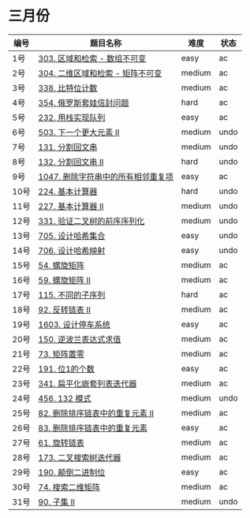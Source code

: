 # 三月份

**编号**|**题目名称**|**难度**|**状态**
--------|------------|--------|--------
1号|[303. 区域和检索 - 数组不可变](./第1题%20303.%20区域和检索%20-%20数组不可变)|easy|ac
2号|[304. 二维区域和检索 - 矩阵不可变](./第2题%20304.%20二维区域和检索%20-%20矩阵不可变)|medium|ac
3号|[338. 比特位计数](./第3题%20338.%20比特位计数)|medium|ac
4号|[354. 俄罗斯套娃信封问题](./第4题%20354.%20俄罗斯套娃信封问题)|hard|ac
5号|[232. 用栈实现队列](./第5题%20232.%20用栈实现队列)|easy|ac
6号|[503. 下一个更大元素 II](./第6题%20503.%20下一个更大元素%20II)|medium|undo
7号|[131. 分割回文串](./第7题%20131.%20分割回文串)|medium|undo
8号|[132. 分割回文串 II](./第8题%20132.%20分割回文串%20II)|hard|undo
9号|[1047. 删除字符串中的所有相邻重复项](./第9题%201047.%20删除字符串中的所有相邻重复项)|easy|ac
10号|[224. 基本计算器](./第10题%20224.%20基本计算器)|hard|undo
11号|[227. 基本计算器 II](./第11题%20227.%20基本计算器%20II)|medium|undo
12号|[331. 验证二叉树的前序序列化](./第12题%20331.%20验证二叉树的前序序列化)|medium|undo
13号|[705. 设计哈希集合](./第13题%20705.%20设计哈希集合)|easy|undo
14号|[706. 设计哈希映射](./第14题%20706.%20设计哈希集合)|easy|undo
15号|[54. 螺旋矩阵](./第15题%2054.%20螺旋矩阵)|medium|ac
16号|[59. 螺旋矩阵 II](./第16题%2059.%20螺旋矩阵%20II)|medium|ac
17号|[115. 不同的子序列](./第17题%20115.%20不同的子序列)|hard|ac
18号|[92. 反转链表 II](./第18题%2092.%20反转链表%20II)|medium|ac
19号|[1603. 设计停车系统](./第19题%201603.%20设计停车系统)|easy|ac
20号|[150. 逆波兰表达式求值](./第20题%20150.%20逆波兰表达式求值)|medium|ac
21号|[73. 矩阵置零](./第21题%2073.%20矩阵置零)|medium|ac
22号|[191. 位1的个数](./第22题%20191.%20位1的个数)|easy|ac
23号|[341. 扁平化嵌套列表迭代器](./第23题%20341.%20扁平化嵌套列表迭代器)|medium|ac
24号|[456. 132 模式](./第24题%20456.%20132%20模式)|medium|undo
25号|[82. 删除排序链表中的重复元素 II](./第25题%2082.%20删除排序链表中的重复元素%20II)|medium|ac
26号|[83. 删除排序链表中的重复元素](./第26题%2083.%20删除排序链表中的重复元素)|easy|ac
27号|[61. 旋转链表](./第27题%2061.%20旋转链表)|medium|ac
28号|[173. 二叉搜索树迭代器](./第28题%20173.%20二叉搜索树迭代器)|medium|ac
29号|[190. 颠倒二进制位](./第29题%20190.%20颠倒二进制位)|easy|ac
30号|[74. 搜索二维矩阵](./第30题%2074.%20搜索二维矩阵)|medium|ac
31号|[90. 子集 II](./第31题%2090.%20子集%20II)|medium|undo
